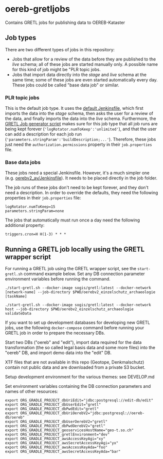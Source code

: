 # oereb-gretljobs

Contains GRETL jobs for publishing data to OEREB-Kataster

## Job types

There are two different types of jobs in this repository:

* Jobs that allow for a review of the data
  before they are published to the *live* schema;
  all of these jobs are started manually only.
  A possible name for this kind of job might be "PLR topic jobs.
* Jobs that import data directly into the *stage* and *live* schema
  at the same time;
  some of these jobs are even started automatically every day.
  These jobs could be called "base data job" or similar.

### PLR topic jobs

This is the default job type.
It uses the [default Jenkinsfile](Jenkinsfile),
which first imports the data into the *stage* schema,
then asks the user for a review of the data,
and finally imports the data into the *live* schema.
Furthermore, the [GRETL Job generator script](gretl_job_generator.groovy)
makes sure for this job type that all job runs are being kept forever
(`'logRotator.numToKeep':'unlimited'`),
and that the user can add a description for each job run
(`'parameters.stringParam':'buildDescription;...'`).
Therefore, these jobs just need the `authorization.permissions` property
in their `job.properties` file.

### Base data jobs

These jobs need a special Jenkinsfile.
However, it's a much simpler one (e.g. [oerebv2_av/Jenkinsfile](oerebv2_av/Jenkinsfile)).
It needs to be placed directly in the job folder.

The job runs of these jobs don't need to be kept forever,
and they don't need a description.
In order to override the defaults,
they need the following properties in their `job.properties` file:

```
logRotator.numToKeep=15
parameters.stringParam=none
```

The jobs that automatically must run once a day
need the following additional property:

```
triggers.cron=H H(1-3) * * *
```

## Running a GRETL job locally using the GRETL wrapper script

For running a GRETL job using the GRETL wrapper script, see the `start-gretl.sh` command example below. Set any DB connection parameter environment variables before running the command.

```
./start-gretl.sh --docker-image sogis/gretl:latest --docker-network [network-name] --job-directory $PWD/oerebv2_einzelschutz_archaeologie [taskName]

./start-gretl.sh --docker-image sogis/gretl:latest --docker-network host --job-directory $PWD/oerebv2_einzelschutz_archaeologie validateData
```

If you want to set up development databases for developing new GRETL jobs, use the following `docker-compose` command before running your GRETL job in order to prepare the necessary DBs.

Start two DBs ("oereb" and "edit"), import data required for the data transformation (the so called legal basis data and some more files) into the "oereb" DB, and import demo data into the "edit" DB.

XTF files that are not available in this repo (Geotope, Denkmalschutz) contain not public data and are downloaded from a private S3 bucket.

Setup development environment for the various themes: see DEVELOP.md

Set environment variables containing the DB connection parameters and names of other resources:
```
export ORG_GRADLE_PROJECT_dbUriEdit="jdbc:postgresql://edit-db/edit"
export ORG_GRADLE_PROJECT_dbUserEdit="gretl"
export ORG_GRADLE_PROJECT_dbPwdEdit="gretl"
export ORG_GRADLE_PROJECT_dbUriOerebV2="jdbc:postgresql://oereb-db/oereb"
export ORG_GRADLE_PROJECT_dbUserOerebV2="gretl"
export ORG_GRADLE_PROJECT_dbPwdOerebV2="gretl"
export ORG_GRADLE_PROJECT_geoservicesHostName="geo-t.so.ch"
export ORG_GRADLE_PROJECT_gretlEnvironment="dev"
export ORG_GRADLE_PROJECT_awsAccessKeyAgi="xy"
export ORG_GRADLE_PROJECT_awsSecretAccessKeyAgi="yx"
export ORG_GRADLE_PROJECT_awsAccessKeyAda="foo"
export ORG_GRADLE_PROJECT_awsSecretAccessKeyAda="bar"
```



